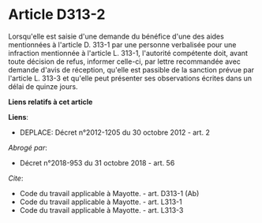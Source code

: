 # Article D313-2

Lorsqu'elle est saisie d'une demande du bénéfice d'une des aides mentionnées à l'article D. 313-1 par une personne verbalisée
pour une infraction mentionnée à l'article L. 313-1, l'autorité compétente doit, avant toute décision de refus, informer
celle-ci, par lettre recommandée avec demande d'avis de réception, qu'elle est passible de la sanction prévue par l'article
L. 313-3 et qu'elle peut présenter ses observations écrites dans un délai de quinze jours.

**Liens relatifs à cet article**

**Liens**:

  - DEPLACE: Décret n°2012-1205 du 30 octobre 2012 - art. 2

_Abrogé par_:

  - Décret n°2018-953 du 31 octobre 2018 - art. 56

_Cite_:

  - Code du travail applicable à Mayotte. - art. D313-1 (Ab)
  - Code du travail applicable à Mayotte. - art. L313-1
  - Code du travail applicable à Mayotte. - art. L313-3
